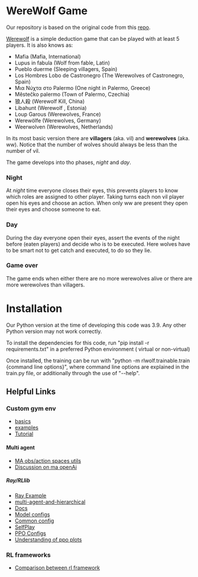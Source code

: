 # WereWolf Game

Our repository is based on the original code from this [repo](https://github.com/nicofirst1/rl_werewolf).

[Werewolf](https://en.wikipedia.org/wiki/Werewolf_social_deduction_game) is a simple deduction game that can be played
with at least 5 players. It is also knows as:

- Mafia (Mafia, International)
- Lupus in fabula (Wolf from fable, Latin)
- Pueblo duerme (Sleeping villagers, Spain)
- Los Hombres Lobo de Castronegro (The Werewolves of Castronegro, Spain)
- Μια Νύχτα στο Palermo (One night in Palermo, Greece)
- Městečko palermo (Town of Palermo, Czechia)
- 狼人殺 (Werewolf Kill, China)
- Libahunt (Werewolf , Estonia)
- Loup Garous (Werewolves, France)
- Werewölfe (Werewolves, Germany)
- Weerwolven (Werewolves, Netherlands)

In its most basic version there are __villagers__ (aka. vil) and __werewolves__ (aka. ww). Notice that the number of
wolves should always be less than the number of vil.

The game develops into tho phases, _night_ and _day_.

### Night

At _night_ time everyone closes their eyes, this prevents players to know which roles are assigned to other player.
Taking turns each non vil player open his eyes and choose an action. When only ww are present they open their eyes and
choose someone to eat.

### Day

During the day everyone open their eyes, assert the events of the night before (eaten players) and decide who is to be
executed. Here wolves have to be smart not to get catch and executed, to do so they lie.

### Game over

The game ends when either there are no more werewolves alive or there are more werewolves than villagers.

# Installation

Our Python version at the time of developing this code was 3.9. Any other Python version may not work correctly.

To install the dependencies for this code, run "pip install -r requirements.txt" in a preferred Python environment (
virtual or non-virtual)

Once installed, the training can be run with "python -m rlwolf.trainable.train {command line options}", where command
line options are explained in the train.py file, or additionally through the use of "--help".

## Helpful Links

### Custom gym env

- [basics](https://medium.com/@apoddar573/making-your-own-custom-environment-in-gym-c3b65ff8cdaa)
- [examples](https://stackoverflow.com/questions/45068568/how-to-create-a-new-gym-environment-in-openai)
- [Tutorial](https://ai-mrkogao.github.io/reinforcement%20learning/openaigymtutorial/)

#### Multi agent

- [MA obs/action spaces utils](https://github.com/koulanurag/ma-gym/tree/master/ma_gym/envs/utils)
- [Discussion on ma openAi](https://github.com/openai/gym/issues/934)

##### Ray/RLlib

- [Ray Example](https://github.com/ray-project/ray/blob/master/rllib/examples/rock_paper_scissors_multiagent.py)
- [multi-agent-and-hierarchical](https://ray.readthedocs.io/en/latest/rllib-env.html#multi-agent-and-hierarchical)
- [Docs](https://ray.readthedocs.io/en/latest/index.html)
- [Model configs](https://ray.readthedocs.io/en/latest/rllib-models.html#built-in-model-parameters)
- [Common config](https://ray.readthedocs.io/en/latest/rllib-training.html#common-parameters)
- [SelfPlay](https://github.com/ray-project/ray/issues/6669)
- [PPO Configs](https://github.com/ray-project/ray/blob/4633d81c390fd33d54aa62a5eb43fe104062bb41/rllib/agents/ppo/ppo.py#L19)
- [Understanding of ppo plots](https://medium.com/aureliantactics/understanding-ppo-plots-in-tensorboard-cbc3199b9ba2)

### RL frameworks

- [Comparison between rl framework](https://winderresearch.com/a-comparison-of-reinforcement-learning-frameworks-dopamine-rllib-keras-rl-coach-trfl-tensorforce-coach-and-more/)
